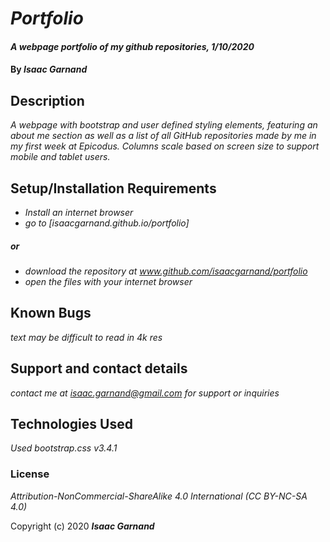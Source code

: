 # _Portfolio_

#### _A webpage portfolio of my github repositories, 1/10/2020_

#### By _**Isaac Garnand**_

## Description

_A webpage with bootstrap and user defined styling elements, featuring an about me section as well as a list of all GitHub repositories made by me in my first week at Epicodus. Columns scale based on screen size to support mobile and tablet users._

## Setup/Installation Requirements

* _Install an internet browser_
* _go to [isaacgarnand.github.io/portfolio]_
##### _or_ ######
* _download the repository at www.github.com/isaacgarnand/portfolio_
* _open the files with your internet browser_

## Known Bugs

_text may be difficult to read in 4k res_

## Support and contact details

_contact me at isaac.garnand@gmail.com for support or inquiries_

## Technologies Used

_Used bootstrap.css v3.4.1_

### License

*Attribution-NonCommercial-ShareAlike 4.0 International (CC BY-NC-SA 4.0)*

Copyright (c) 2020 **_Isaac Garnand_**
